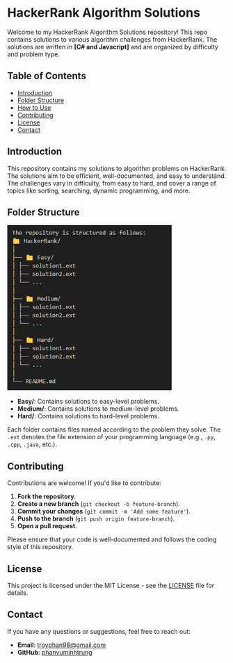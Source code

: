 # HackerRank Algorithm Solutions

Welcome to my HackerRank Algorithm Solutions repository! This repo contains solutions to various algorithm challenges from HackerRank. The solutions are written in **[C# and Javscript]** and are organized by difficulty and problem type.

## Table of Contents

- [Introduction](#introduction)
- [Folder Structure](#folder-structure)
- [How to Use](#how-to-use)
- [Contributing](#contributing)
- [License](#license)
- [Contact](#contact)

## Introduction

This repository contains my solutions to algorithm problems on HackerRank. The solutions aim to be efficient, well-documented, and easy to understand. The challenges vary in difficulty, from easy to hard, and cover a range of topics like sorting, searching, dynamic programming, and more.

## Folder Structure
![alt text](images/repostructure.png)

- **Easy/**: Contains solutions to easy-level problems.
- **Medium/**: Contains solutions to medium-level problems.
- **Hard/**: Contains solutions to hard-level problems.

Each folder contains files named according to the problem they solve. The `.ext` denotes the file extension of your programming language (e.g., `.py`, `.cpp`, `.java`, etc.).

## Contributing

Contributions are welcome! If you'd like to contribute:

1. **Fork the repository**.
2. **Create a new branch** (`git checkout -b feature-branch`).
3. **Commit your changes** (`git commit -m 'Add some feature'`).
4. **Push to the branch** (`git push origin feature-branch`).
5. **Open a pull request**.

Please ensure that your code is well-documented and follows the coding style of this repository.

## License

This project is licensed under the MIT License - see the [LICENSE](LICENSE) file for details.

## Contact

If you have any questions or suggestions, feel free to reach out:

- **Email**: [troyphan98@gmail.com](mailto:your-email@example.com)
- **GitHub**: [phanvuminhtrung](https://github.com/phanvuminhtrung)

